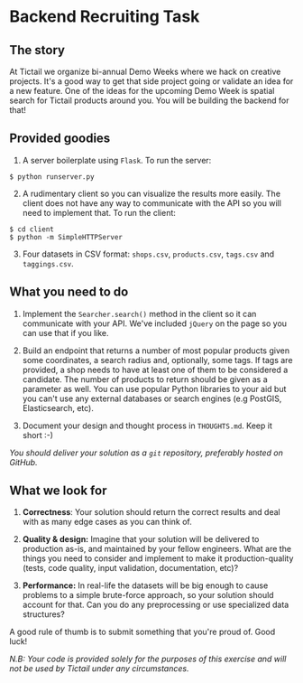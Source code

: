 Backend Recruiting Task
=======================

The story
---------

At Tictail we organize bi-annual Demo Weeks where we hack on creative projects. It's a
good way to get that side project going or validate an idea for a new feature. One of the
ideas for the upcoming Demo Week is spatial search for Tictail products around you. You
will be building the backend for that!


Provided goodies
----------------

1. A server boilerplate using `Flask`. To run the server:

  ```
  $ python runserver.py
  ```

2. A rudimentary client so you can visualize the results more easily. The client does not
have any way to communicate with the API so you will need to implement that. To run the
client:

  ```
  $ cd client
  $ python -m SimpleHTTPServer
  ```

3. Four datasets in CSV format: `shops.csv`, `products.csv`, `tags.csv` and `taggings.csv`.


What you need to do
-------------------

1. Implement the `Searcher.search()` method in the client so it can communicate with your
API. We've included `jQuery` on the page so you can use that if you like.

2. Build an endpoint that returns a number of most popular products given some coordinates,
a search radius and, optionally, some tags. If tags are provided, a shop needs to have at
least one of them to be considered a candidate. The number of products to return should be
given as a parameter as well. You can use popular Python libraries to your aid but you
can't use any external databases or search engines (e.g PostGIS, Elasticsearch, etc).

3. Document your design and thought process in `THOUGHTS.md`. Keep it short :-)

*You should deliver your solution as a `git` repository, preferably hosted on GitHub.*

What we look for
----------------

1. **Correctness**: Your solution should return the correct results and deal with as many edge
cases as you can think of.

2. **Quality & design:** Imagine that your solution will be delivered to production as-is,
and maintained by your fellow engineers. What are the things you need to consider and implement 
to make it production-quality (tests, code quality, input validation, documentation, etc)?

3. **Performance:** In real-life the datasets will be big enough to cause problems to a
simple brute-force approach, so your solution should account for that. Can you do any
preprocessing or use specialized data structures?

A good rule of thumb is to submit something that you're proud of. Good luck!

*N.B: Your code is provided solely for the purposes of this exercise and will not be used by
Tictail under any circumstances.*
